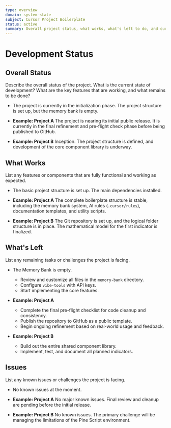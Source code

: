```yaml
---
type: overview
domain: system-state
subject: Cursor Project Boilerplate
status: active
summary: Overall project status, what works, what's left to do, and current issues.
---
```

# Development Status

## Overall Status
Describe the overall status of the project. What is the current state of development? What are the key features that are working, and what remains to be done?

* The project is currently in the initialization phase. The project structure is set up, but the memory bank is empty.

*   **Example: Project A** The project is nearing its initial public release. It is currently in the final refinement and pre-flight check phase before being published to GitHub.
*   **Example: Project B** Inception. The project structure is defined, and development of the core component library is underway.

## What Works
List any features or components that are fully functional and working as expected.

* The basic project structure is set up. The main dependencies installed.

*   **Example: Project A** The complete boilerplate structure is stable, including the memory bank system, AI rules (`.cursor/rules`), documentation templates, and utility scripts.
*   **Example: Project B** The Git repository is set up, and the logical folder structure is in place. The mathematical model for the first indicator is finalized.

## What's Left
List any remaining tasks or challenges the project is facing.

* The Memory Bank is empty.
    *   Review and customize all files in the `memory-bank` directory.
    *   Configure `vibe-tools` with API keys.
    *   Start implementing the core features.

*   **Example: Project A**
    *   Complete the final pre-flight checklist for code cleanup and consistency.
    *   Publish the repository to GitHub as a public template.
    *   Begin ongoing refinement based on real-world usage and feedback.
*   **Example: Project B**
    *   Build out the entire shared component library.
    *   Implement, test, and document all planned indicators.

## Issues
List any known issues or challenges the project is facing.
* No known issues at the moment.

*   **Example: Project A** No major known issues. Final review and cleanup are pending before the initial release.
*   **Example: Project B** No known issues. The primary challenge will be managing the limitations of the Pine Script environment.
